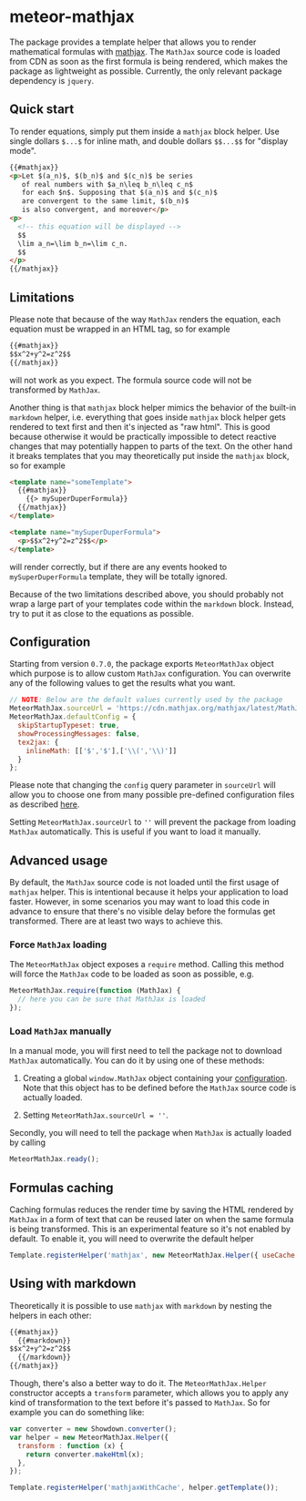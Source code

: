 # meteor-mathjax

The package provides a template helper that allows you to render mathematical formulas
with [mathjax](http://www.mathjax.org/). The `MathJax` source code is loaded from CDN
as soon as the first formula is being rendered, which makes the package as lightweight
as possible. Currently, the only relevant package dependency is `jquery`.

## Quick start

To render equations, simply put them inside a `mathjax` block helper.
Use single dollars `$...$` for inline math, and double dollars `$$...$$`
for "display mode".

```html
{{#mathjax}}
<p>Let $(a_n)$, $(b_n)$ and $(c_n)$ be series
   of real numbers with $a_n\leq b_n\leq c_n$
   for each $n$. Supposing that $(a_n)$ and $(c_n)$
   are convergent to the same limit, $(b_n)$
   is also convergent, and moreover</p>
<p>
  <!-- this equation will be displayed -->
  $$
  \lim a_n=\lim b_n=\lim c_n.
  $$
</p>
{{/mathjax}}
```

## Limitations

Please note that because of the way `MathJax` renders the equation, each equation
must be wrapped in an HTML tag, so for example

```html
{{#mathjax}}
$$x^2+y^2=z^2$$
{{/mathjax}}
```

will not work as you expect. The formula source code will not be transformed by `MathJax`.

Another thing is that `mathjax` block helper mimics the behavior of the built-in
`markdown` helper, i.e. everything that goes inside `mathjax` block helper
gets rendered to text first and then it's injected as "raw html". This is good
because otherwise it would be practically impossible to detect reactive changes
that may potentially happen to parts of the text. On the other hand it breaks
templates that you may theoretically put inside the `mathjax` block, so for example

```html
<template name="someTemplate">
  {{#mathjax}}
    {{> mySuperDuperFormula}}
  {{/mathjax}}
</template>

<template name="mySuperDuperFormula">
  <p>$$x^2+y^2=z^2$$</p>
</template>
```

will render correctly, but if there are any events hooked to  `mySuperDuperFormula`
template, they will be totally ignored.

Because of the two limitations described above, you should probably not wrap
a large part of your templates code within the `markdown` block. Instead, try
to put it as close to the equations as possible.

## Configuration

Starting from version `0.7.0`, the package exports `MeteorMathJax` object
which purpose is to allow custom `MathJax` configuration. You can overwrite
any of the following values to get the results what you want.

```javascript
// NOTE: Below are the default values currently used by the package
MeteorMathJax.sourceUrl = 'https://cdn.mathjax.org/mathjax/latest/MathJax.js?config=TeX-AMS-MML_HTMLorMML';
MeteorMathJax.defaultConfig = {
  skipStartupTypeset: true,
  showProcessingMessages: false,
  tex2jax: {
    inlineMath: [['$','$'],['\\(','\\)']]
  }  
};
```
Please note that changing the `config` query parameter in `sourceUrl` will allow you to choose
one from many possible pre-defined configuration files as described
[here](http://docs.mathjax.org/en/latest/config-files.html).

Setting `MeteorMathJax.sourceUrl` to `''` will prevent the package from
loading `MathJax` automatically. This is useful if you want to load it manually.

## Advanced usage

By default, the `MathJax` source code is not loaded until the first usage
of `mathjax` helper. This is intentional because it helps your application to load faster.
However, in some scenarios you may want to load this code in advance to ensure that there's
no visible delay before the formulas get transformed.
There are at least two ways to achieve this.

### Force `MathJax` loading

The `MeteorMathJax` object exposes a `require` method. Calling this method
will force the `MathJax` code to be loaded as soon as possible, e.g.

```javascript
MeteorMathJax.require(function (MathJax) {
  // here you can be sure that MathJax is loaded
});
```

### Load `MathJax` manually

In a manual mode, you will first need to tell the package not to download `MathJax` automatically.
You can do it by using one of these methods:

1. Creating a global `window.MathJax` object containing your
   [configuration](http://docs.mathjax.org/en/latest/configuration.html#using-in-line-configuration-options).
   Note that this object has to be defined before the `MathJax` source code is actually loaded.

2. Setting `MeteorMathJax.sourceUrl = ''`.

Secondly, you will need to tell the package when `MathJax` is actually loaded by calling

```javascript
MeteorMathJax.ready();
```

## Formulas caching

Caching formulas reduces the render time by saving the HTML rendered by `MathJax`
in a form of text that can be reused later on when the same formula is being transformed.
This is an experimental feature so it's not enabled by default. To enable it, you will need
to overwrite the default helper

```javascript
Template.registerHelper('mathjax', new MeteorMathJax.Helper({ useCache: true }).getTemplate());
```

## Using with markdown

Theoretically it is possible to use `mathjax` with `markdown` by nesting the helpers in each other:
```html
{{#mathjax}}
  {{#markdown}}
$$x^2+y^2=z^2$$
  {{/markdown}}
{{/mathjax}}
```
Though, there's also a better way to do it. The `MeteorMathJax.Helper` constructor accepts
a `transform` parameter, which allows you to apply any kind of transformation to the text
before it's passed to `MathJax`. So for example you can do something like:

```javascript
var converter = new Showdown.converter();
var helper = new MeteorMathJax.Helper({
  transform : function (x) {
    return converter.makeHtml(x);
  },
});

Template.registerHelper('mathjaxWithCache', helper.getTemplate());
```


